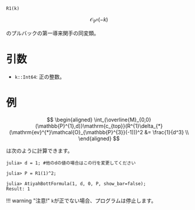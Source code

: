 ```
R1(k)
```

$$
\mathcal{O}_{\mathbb{P}^n}(-k)
$$

のプルバックの第一導来関手の同変類。

# 引数

  * `k::Int64`: 正の整数。

# 例

$$
\begin{aligned}
\int_{\overline{M}_{0,0}(\mathbb{P}^{1},d)}\mathrm{c_{top}}(R^{1}\delta_{*}(\mathrm{ev}^{*}\mathcal{O}_{\mathbb{P}^{3}}(-1)))^2 &= \frac{1}{d^3} \\
\end{aligned}
$$

は次のように計算できます。

```jldoctest; setup = :(using AtiyahBott)
julia> d = 1; #他のdの値の場合はこの行を変更してください

julia> P = R1(1)^2;

julia> AtiyahBottFormula(1, d, 0, P, show_bar=false);
Result: 1
```

!!! warning "注意!"
    `k`が正でない場合、プログラムは停止します。

